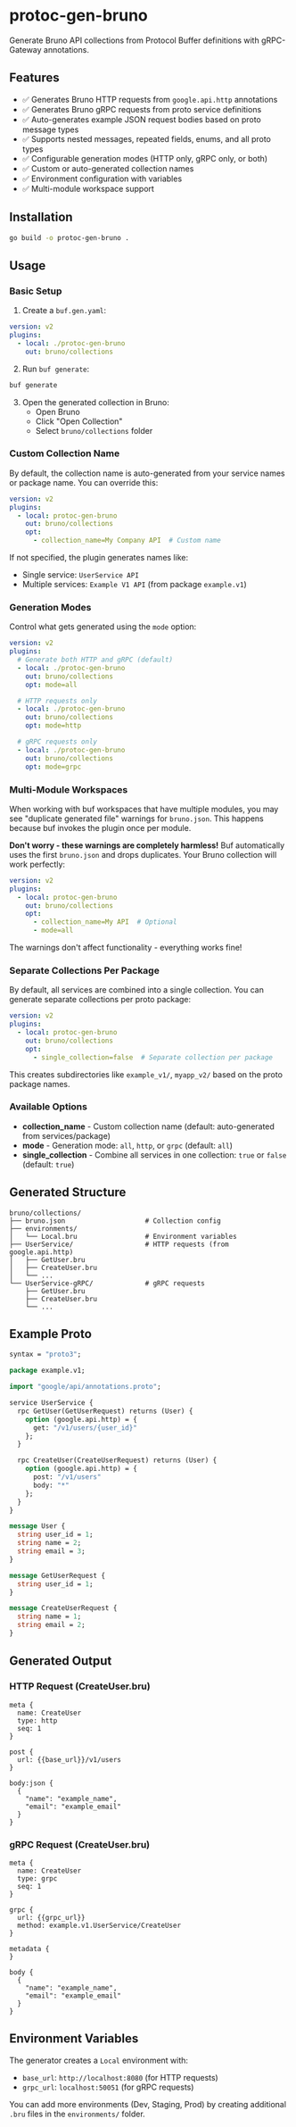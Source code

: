 # protoc-gen-bruno

Generate Bruno API collections from Protocol Buffer definitions with gRPC-Gateway annotations.

## Features

- ✅ Generates Bruno HTTP requests from `google.api.http` annotations
- ✅ Generates Bruno gRPC requests from proto service definitions
- ✅ Auto-generates example JSON request bodies based on proto message types
- ✅ Supports nested messages, repeated fields, enums, and all proto types
- ✅ Configurable generation modes (HTTP only, gRPC only, or both)
- ✅ Custom or auto-generated collection names
- ✅ Environment configuration with variables
- ✅ Multi-module workspace support

## Installation

```bash
go build -o protoc-gen-bruno .
```

## Usage

### Basic Setup

1. Create a `buf.gen.yaml`:

```yaml
version: v2
plugins:
  - local: ./protoc-gen-bruno
    out: bruno/collections
```

2. Run `buf generate`:

```bash
buf generate
```

3. Open the generated collection in Bruno:
   - Open Bruno
   - Click "Open Collection"
   - Select `bruno/collections` folder

### Custom Collection Name

By default, the collection name is auto-generated from your service names or package name. You can override this:

```yaml
version: v2
plugins:
  - local: protoc-gen-bruno
    out: bruno/collections
    opt:
      - collection_name=My Company API  # Custom name
```

If not specified, the plugin generates names like:
- Single service: `UserService API`
- Multiple services: `Example V1 API` (from package `example.v1`)

### Generation Modes

Control what gets generated using the `mode` option:

```yaml
version: v2
plugins:
  # Generate both HTTP and gRPC (default)
  - local: ./protoc-gen-bruno
    out: bruno/collections
    opt: mode=all

  # HTTP requests only
  - local: ./protoc-gen-bruno
    out: bruno/collections
    opt: mode=http

  # gRPC requests only
  - local: ./protoc-gen-bruno
    out: bruno/collections
    opt: mode=grpc
```

### Multi-Module Workspaces

When working with buf workspaces that have multiple modules, you may see "duplicate generated file" warnings for `bruno.json`. This happens because buf invokes the plugin once per module.

**Don't worry - these warnings are completely harmless!** Buf automatically uses the first `bruno.json` and drops duplicates. Your Bruno collection will work perfectly:

```yaml
version: v2
plugins:
  - local: protoc-gen-bruno
    out: bruno/collections
    opt:
      - collection_name=My API  # Optional
      - mode=all
```

The warnings don't affect functionality - everything works fine!

### Separate Collections Per Package

By default, all services are combined into a single collection. You can generate separate collections per proto package:

```yaml
version: v2
plugins:
  - local: protoc-gen-bruno
    out: bruno/collections
    opt:
      - single_collection=false  # Separate collection per package
```

This creates subdirectories like `example_v1/`, `myapp_v2/` based on the proto package names.

### Available Options

- **collection_name** - Custom collection name (default: auto-generated from services/package)
- **mode** - Generation mode: `all`, `http`, or `grpc` (default: `all`)
- **single_collection** - Combine all services in one collection: `true` or `false` (default: `true`)

## Generated Structure

```
bruno/collections/
├── bruno.json                    # Collection config
├── environments/
│   └── Local.bru                 # Environment variables
├── UserService/                  # HTTP requests (from google.api.http)
│   ├── GetUser.bru
│   ├── CreateUser.bru
│   └── ...
└── UserService-gRPC/             # gRPC requests
    ├── GetUser.bru
    ├── CreateUser.bru
    └── ...
```

## Example Proto

```protobuf
syntax = "proto3";

package example.v1;

import "google/api/annotations.proto";

service UserService {
  rpc GetUser(GetUserRequest) returns (User) {
    option (google.api.http) = {
      get: "/v1/users/{user_id}"
    };
  }

  rpc CreateUser(CreateUserRequest) returns (User) {
    option (google.api.http) = {
      post: "/v1/users"
      body: "*"
    };
  }
}

message User {
  string user_id = 1;
  string name = 2;
  string email = 3;
}

message GetUserRequest {
  string user_id = 1;
}

message CreateUserRequest {
  string name = 1;
  string email = 2;
}
```

## Generated Output

### HTTP Request (CreateUser.bru)
```
meta {
  name: CreateUser
  type: http
  seq: 1
}

post {
  url: {{base_url}}/v1/users
}

body:json {
  {
    "name": "example_name",
    "email": "example_email"
  }
}
```

### gRPC Request (CreateUser.bru)
```
meta {
  name: CreateUser
  type: grpc
  seq: 1
}

grpc {
  url: {{grpc_url}}
  method: example.v1.UserService/CreateUser
}

metadata {
}

body {
  {
    "name": "example_name",
    "email": "example_email"
  }
}
```

## Environment Variables

The generator creates a `Local` environment with:

- `base_url`: `http://localhost:8080` (for HTTP requests)
- `grpc_url`: `localhost:50051` (for gRPC requests)

You can add more environments (Dev, Staging, Prod) by creating additional `.bru` files in the `environments/` folder.
